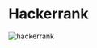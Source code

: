 # Hackerrank
![hackerrank](https://user-images.githubusercontent.com/78552411/132282627-2e3e1fac-aabd-4b41-9b60-490aa41bc73e.png)
